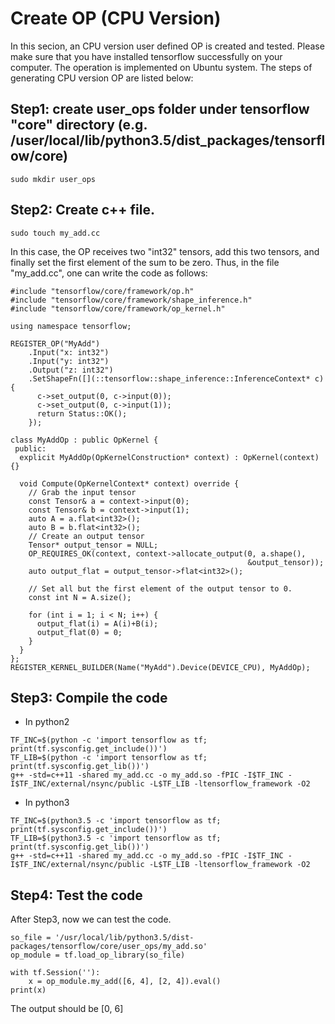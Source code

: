 # Create OP (CPU Version)

In this secion, an CPU version user defined OP is created and tested. Please make sure that you have installed tensorflow successfully on your computer. The operation is implemented on Ubuntu system. The steps of generating CPU version OP are listed below:

## Step1: create **user_ops** folder under tensorflow "core" directory (e.g. /user/local/lib/python3.5/dist_packages/tensorflow/core)

~~~
sudo mkdir user_ops
~~~

## Step2: Create c++ file. 

~~~
sudo touch my_add.cc
~~~

In this case, the OP receives two "int32" tensors, add this two tensors, and finally set the first element of the sum to be zero. Thus, in the file "my_add.cc", one can write the code as follows:

~~~
#include "tensorflow/core/framework/op.h"
#include "tensorflow/core/framework/shape_inference.h"
#include "tensorflow/core/framework/op_kernel.h"

using namespace tensorflow;

REGISTER_OP("MyAdd")
    .Input("x: int32")
    .Input("y: int32")
    .Output("z: int32")
    .SetShapeFn([](::tensorflow::shape_inference::InferenceContext* c) {
      c->set_output(0, c->input(0));
      c->set_output(0, c->input(1));
      return Status::OK();
    });

class MyAddOp : public OpKernel {
 public:
  explicit MyAddOp(OpKernelConstruction* context) : OpKernel(context) {}

  void Compute(OpKernelContext* context) override {
    // Grab the input tensor
    const Tensor& a = context->input(0);
    const Tensor& b = context->input(1);
    auto A = a.flat<int32>();
    auto B = b.flat<int32>();
    // Create an output tensor
    Tensor* output_tensor = NULL;
    OP_REQUIRES_OK(context, context->allocate_output(0, a.shape(),
                                                     &output_tensor));
    auto output_flat = output_tensor->flat<int32>();

    // Set all but the first element of the output tensor to 0.
    const int N = A.size();

    for (int i = 1; i < N; i++) {
      output_flat(i) = A(i)+B(i);
      output_flat(0) = 0;
    }
  }
};
REGISTER_KERNEL_BUILDER(Name("MyAdd").Device(DEVICE_CPU), MyAddOp);
~~~

## Step3: Compile the code

* In python2
~~~
TF_INC=$(python -c 'import tensorflow as tf; print(tf.sysconfig.get_include())')
TF_LIB=$(python -c 'import tensorflow as tf; print(tf.sysconfig.get_lib())')
g++ -std=c++11 -shared my_add.cc -o my_add.so -fPIC -I$TF_INC -I$TF_INC/external/nsync/public -L$TF_LIB -ltensorflow_framework -O2
~~~

* In python3

~~~
TF_INC=$(python3.5 -c 'import tensorflow as tf; print(tf.sysconfig.get_include())')
TF_LIB=$(python3.5 -c 'import tensorflow as tf; print(tf.sysconfig.get_lib())')
g++ -std=c++11 -shared my_add.cc -o my_add.so -fPIC -I$TF_INC -I$TF_INC/external/nsync/public -L$TF_LIB -ltensorflow_framework -O2
~~~

## Step4: Test the code

After Step3, now we can test the code.

~~~
so_file = '/usr/local/lib/python3.5/dist-packages/tensorflow/core/user_ops/my_add.so'
op_module = tf.load_op_library(so_file)

with tf.Session(''):
    x = op_module.my_add([6, 4], [2, 4]).eval()
print(x)
~~~

The output should be
[0, 6]
